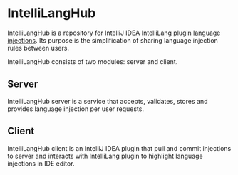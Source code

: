 # IntelliLangHub
IntelliLangHub is a repository for IntelliJ IDEA IntelliLang plugin [language injections](https://www.jetbrains.com/help/idea/using-language-injections.html). Its purpose is the simplification of sharing language injection rules between users.

IntelliLangHub consists of two modules: server and client.


## Server
IntelliLangHub server is a service that accepts, validates, stores and provides language injection per user requests.


## Client
IntelliLangHub client is an IntelliJ IDEA plugin that pull and commit injections to server and interacts with IntelliLang plugin to highlight language injections in IDE editor.